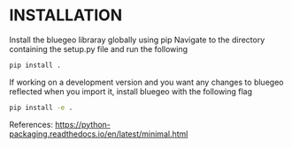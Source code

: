 INSTALLATION
==========

Install the bluegeo libraray globally using pip
Navigate to the directory containing the setup.py file and run the following

```bash
pip install .
```

If working on a development version and you want any changes to bluegeo reflected when you import it, install bluegeo with the following flag

```bash
pip install -e .
```

References:
https://python-packaging.readthedocs.io/en/latest/minimal.html
